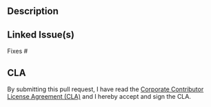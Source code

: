 ## Description
<!-- Describe and give details about the changes. -->

## Linked Issue(s)
<!-- Please add the Issue number(s) that will be solved or are related to this PR. -->
Fixes #

## CLA
By submitting this pull request, I have read the [Corporate Contributor License Agreement (CLA)](https://github.com/FraunhoferISST/Innamark/blob/main/CLA.md) and I hereby accept and sign the CLA.
